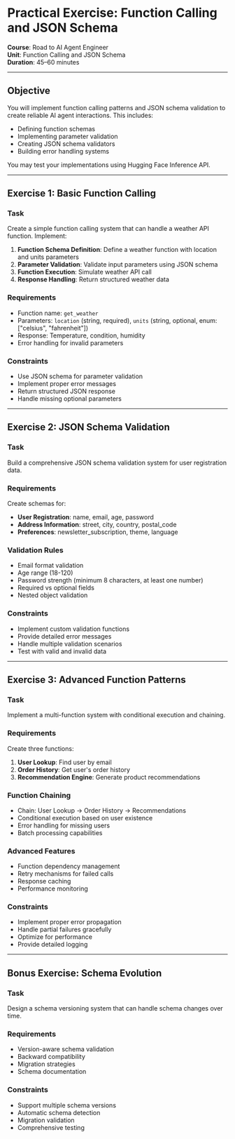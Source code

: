 # Practical Exercise: Function Calling and JSON Schema

**Course**: Road to AI Agent Engineer  
**Unit**: Function Calling and JSON Schema  
**Duration**: 45–60 minutes

---

## Objective

You will implement function calling patterns and JSON schema validation to create reliable AI agent interactions. This includes:
- Defining function schemas
- Implementing parameter validation
- Creating JSON schema validators
- Building error handling systems

You may test your implementations using Hugging Face Inference API.

---

## Exercise 1: Basic Function Calling

### Task

Create a simple function calling system that can handle a weather API function. Implement:

1. **Function Schema Definition**: Define a weather function with location and units parameters
2. **Parameter Validation**: Validate input parameters using JSON schema
3. **Function Execution**: Simulate weather API call
4. **Response Handling**: Return structured weather data

### Requirements

- Function name: `get_weather`
- Parameters: `location` (string, required), `units` (string, optional, enum: ["celsius", "fahrenheit"])
- Response: Temperature, condition, humidity
- Error handling for invalid parameters

### Constraints
- Use JSON schema for parameter validation
- Implement proper error messages
- Return structured JSON response
- Handle missing optional parameters

---

## Exercise 2: JSON Schema Validation

### Task

Build a comprehensive JSON schema validation system for user registration data.

### Requirements

Create schemas for:
- **User Registration**: name, email, age, password
- **Address Information**: street, city, country, postal_code
- **Preferences**: newsletter_subscription, theme, language

### Validation Rules

- Email format validation
- Age range (18-120)
- Password strength (minimum 8 characters, at least one number)
- Required vs optional fields
- Nested object validation

### Constraints
- Implement custom validation functions
- Provide detailed error messages
- Handle multiple validation scenarios
- Test with valid and invalid data

---

## Exercise 3: Advanced Function Patterns

### Task

Implement a multi-function system with conditional execution and chaining.

### Requirements

Create three functions:
1. **User Lookup**: Find user by email
2. **Order History**: Get user's order history
3. **Recommendation Engine**: Generate product recommendations

### Function Chaining

- Chain: User Lookup → Order History → Recommendations
- Conditional execution based on user existence
- Error handling for missing users
- Batch processing capabilities

### Advanced Features

- Function dependency management
- Retry mechanisms for failed calls
- Response caching
- Performance monitoring

### Constraints
- Implement proper error propagation
- Handle partial failures gracefully
- Optimize for performance
- Provide detailed logging

---

## Bonus Exercise: Schema Evolution

### Task

Design a schema versioning system that can handle schema changes over time.

### Requirements

- Version-aware schema validation
- Backward compatibility
- Migration strategies
- Schema documentation

### Constraints
- Support multiple schema versions
- Automatic schema detection
- Migration validation
- Comprehensive testing 
